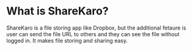 # What is ShareKaro?
ShareKaro is a file storing app like Dropbox, but the additional fetaure is user can send the file URL to others and they can see the file without logged in. It makes file storing and sharing easy.
